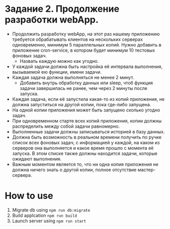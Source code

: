 # Задание 2. Продолжение разработки webApp.
- Продолжить разработку webApp, на этот раз нашему приложению требуется обрабатывать клиентов на нескольких серверах одновременно, минимум 5 параллельных копий.
Нужно добавить в приложение cron-service, в котором будет минимум 10 тестовых фоновых задач.
  - Назвать каждую можно как угодно.
- У каждой задачи должна быть настройка её интервала выполнения, вызываемой ею функции, имени задачи.
- Каждая задача должна выполняться не менее 2 минут.
  - Добавить внутрь обработку данных или sleep, чтоб функция задачи завершилась не ранее, чем через 2 минуты после запуска.
- Каждая задача, если её запустила какая-то из копий приложения, не должна запуститься на другой копии, пока где-либо запущена.
- На одной копии приложения может быть запущено сколько угодно задач.
- При одновременном старте всех копий приложения, копии должны распределить между собой задачи равномерно.
- Выполненные задачи должны записываться историей в базу данных.
- Должна быть возможность в реальном времени получить по ручке список всех фоновых задач, с информацией у каждой, на каком из серверов она выполняется и какое время прошло с момента её запуска. В этом списке также должны находится задачи, которые ожидают выполнения.
- Важным моментом является то, что ни одна копия приложения не должна ничего знать о другой копии, полное отсутствие мастер-сервера.

# How to use

1. Migrate db using ```npm run db:migrate```
2. Build applcation ```npm run build```
3. Launch server using ```npm run start```